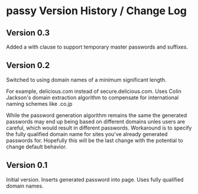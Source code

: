 # passy Version History / Change Log #

## Version 0.3 ##
Added a with clause to support temporary master passwords and suffixes.

## Version 0.2 ##

Switched to using domain names of a minimum significant length.

For example, delicious.com instead of secure.delicious.com. Uses Colin Jackson's domain extraction algorithm to compensate for international naming schemes like .co.jp

While the password generation algorithm remains the same the generated passwords may end up being based on different domains unles users are careful, which would result in different passwords. Workaround is to specify the fully qualified domain name for sites you've already generated passwords for. Hopefully this will be the last change with the potential to change default behavior.


## Version 0.1 ##

Initial version.
Inserts generated password into page. 
Uses fully qualified domain names.

